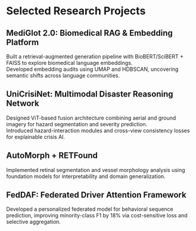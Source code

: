 # Selected Research Projects

## MediGlot 2.0: Biomedical RAG & Embedding Platform
Built a retrieval-augmented generation pipeline with BioBERT/SciBERT + FAISS to explore biomedical language embeddings.  
Developed embedding audits using UMAP and HDBSCAN, uncovering semantic shifts across language communities.

## UniCrisiNet: Multimodal Disaster Reasoning Network
Designed ViT-based fusion architecture combining aerial and ground imagery for hazard segmentation and severity prediction.  
Introduced hazard-interaction modules and cross-view consistency losses for explainable crisis AI.

## AutoMorph + RETFound
Implemented retinal segmentation and vessel morphology analysis using foundation models for interpretability and domain generalization.

## FedDAF: Federated Driver Attention Framework
Developed a personalized federated model for behavioral sequence prediction, improving minority-class F1 by 18% via cost-sensitive loss and selective aggregation.
